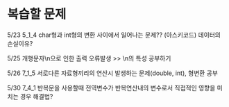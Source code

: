 # 복습할 문제

5/23 5_1_4 char형과 int형의 변환 사이에서 일어나는 문제?? (아스키코드) 데이터의 손실이유?

5/25 개행문자\n으로 인한 출력 오류발생 >> \n의 특성 공부하기

5/26 7_1_5 서로다른 자료형끼리의 연산시 발생하는 문제(double, int), 형변환 공부

5/30 7_4_1 반복문을 사용할때 전역변수가 반복연산내의 변수로서 직접적인 영향을 미치는 경우 해결법?